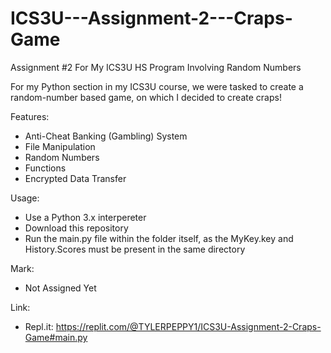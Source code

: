 # ICS3U---Assignment-2---Craps-Game
Assignment #2 For My ICS3U HS Program Involving Random Numbers

For my Python section in my ICS3U course, we were tasked to create a random-number based game, on which I decided to create craps!

Features:
- Anti-Cheat Banking (Gambling) System
- File Manipulation
- Random Numbers
- Functions
- Encrypted Data Transfer

Usage:
- Use a Python 3.x interpereter
- Download this repository 
- Run the main.py file within the folder itself, as the MyKey.key and History.Scores must be present in the same directory

Mark:
- Not Assigned Yet

Link:
- Repl.it: https://replit.com/@TYLERPEPPY1/ICS3U-Assignment-2-Craps-Game#main.py 
